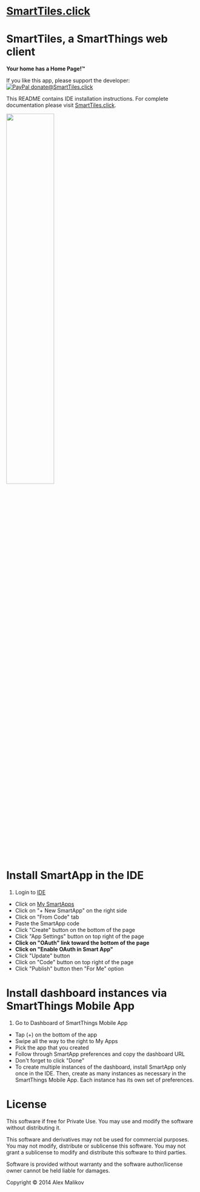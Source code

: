[SmartTiles.click](http://SmartTiles.click)
=====

SmartTiles, a SmartThings web client
======
**Your home has a Home Page!™**

If you like this app, please support the developer:<br/> [![PayPal](https://www.paypalobjects.com/en_US/i/btn/btn_donate_SM.gif) donate@SmartTiles.click](https://www.paypal.com/cgi-bin/webscr?cmd=_s-xclick&hosted_button_id=A5K5L44TEF77U)

This README contains IDE installation instructions. For complete documentation please visit [SmartTiles.click](http://SmartTiles.click).

<img src="https://raw.githubusercontent.com/625alex/SmartTiles/gh-pages/sample.png" width="50%" height="50%"></img>

Install SmartApp in the IDE
======
1. Login to [IDE](https://graph.api.smartthings.com/)
* Click on [My SmartApps]( https://graph.api.smartthings.com/ide/apps)
* Click on "+ New SmartApp" on the right side
* Click on "From Code" tab
* Paste the SmartApp code
* Click "Create" button on the bottom of the page
* Click "App Settings" button on top right of the page
* <b>Click on "OAuth" link toward the bottom of the page</b>
* <b>Click on "Enable OAuth in Smart App"</b>
* Click "Update" button
* Click on "Code" button on top right of the page
* Click "Publish" button then "For Me" option

Install dashboard instances via SmartThings Mobile App
======

1. Go to Dashboard of SmartThings Mobile App
* Tap (+) on the bottom of the app
* Swipe all the way to the right to My Apps
* Pick the app that you created
* Follow through SmartApp preferences and copy the dashboard URL
* Don't forget to click "Done"
* To create multiple instances of the dashboard, install SmartApp only once in the IDE. Then, create as many instances as necessary in the SmartThings Mobile App. Each instance has its own set of preferences.


License
=====
This software if free for Private Use. You may use and modify the software without distributing it.

This software and derivatives may not be used for commercial purposes.
You may not modify, distribute or sublicense this software.
You may not grant a sublicense to modify and distribute this software to third parties.

Software is provided without warranty and the software author/license owner cannot be held liable for damages.

Copyright © 2014 Alex Malikov
